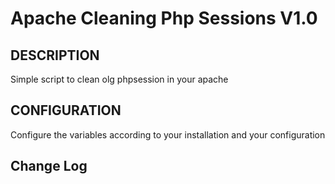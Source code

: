 # Apache Cleaning Php Sessions V1.0

## DESCRIPTION
Simple script to clean olg phpsession in your apache

## CONFIGURATION
Configure the variables according to your installation and your configuration

## Change Log 
